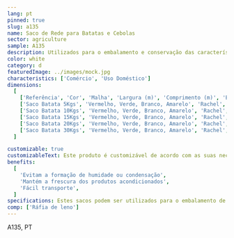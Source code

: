 ```yaml
---
lang: pt
pinned: true
slug: a135
name: Saco de Rede para Batatas e Cebolas
sector: agriculture
sample: A135
description: Utilizados para o embalamento e conservação das características dos produtos agrícolas frescos e frutos secos.
color: white
category: d
featuredImage: ../images/mock.jpg
characteristics: ['Comércio', 'Uso Doméstico']
dimensions:
  [
    ['Referência', 'Cor', 'Malha', 'Largura (m)', 'Comprimento (m)', 'Embalagem (un)'],
    ['Saco Batata 5Kgs', 'Vermelho, Verde, Branco, Amarelo', 'Rachel', '0.3', '0.45', '2000'],
    ['Saco Batata 10Kgs', 'Vermelho, Verde, Branco, Amarelo', 'Rachel', '0.34', '0.56', '2000'],
    ['Saco Batata 15Kgs', 'Vermelho, Verde, Branco, Amarelo', 'Rachel', '0.37', '0.65', '2000'],
    ['Saco Batata 20Kgs', 'Vermelho, Verde, Branco, Amarelo', 'Rachel', '0.4', '0.73', '2000'],
    ['Saco Batata 30Kgs', 'Vermelho, Verde, Branco, Amarelo', 'Rachel', '0.48', '0.8', '2000'],
  ]

customizable: true
customizableText: Este produto é customizável de acordo com as suas necessidades. Contacte-nos para mais informações.
benefits:
  [
    'Evitam a formação de humidade ou condensação',
    'Mantém a frescura dos produtos acondicionados',
    'Fácil transporte',
  ]
specifications: Estes sacos podem ser utilizados para o embalamento de batatas, cebolas, outros produtos agrícolas e marisco. Também podem acondicionar lenha, pinhas e outros produtos desta categoria.
comp: ['Ráfia de leno']
---
```


A135, PT
